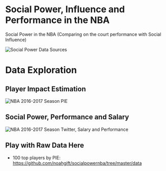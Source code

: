 # Social Power, Influence and Performance in the NBA
Social Power in the NBA (Comparing on the court performance with Social Influence)

![Social Power Data Sources](https://user-images.githubusercontent.com/58792/28694940-19e6e532-72e1-11e7-9b62-0796e8ea140b.png)

# Data Exploration

## Player Impact Estimation
![NBA 2016-2017 Season PIE](https://user-images.githubusercontent.com/58792/28027382-bd7f5108-654d-11e7-8ed1-299a880714cd.png)

## Social Power, Performance and Salary
![NBA 2016-2017 Season Twitter, Salary and Performance](https://user-images.githubusercontent.com/58792/28044183-b873238c-658a-11e7-90b7-bd923aeb1e32.png)

## Play with Raw Data Here

* 100 top players by PIE:  https://github.com/noahgift/socialpowernba/tree/master/data

